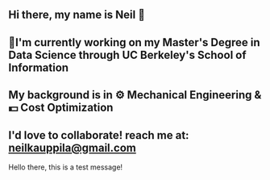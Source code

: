 ## Hi there, my name is Neil 👋
## 📖I'm currently working on my Master's Degree in Data Science through UC Berkeley's School of Information
##  My background is in ⚙ Mechanical Engineering & 💵 Cost Optimization 

## I'd love to collaborate!  reach me at: neilkauppila@gmail.com
<!--
**NKauppila/NKauppila** is a ✨ _special_ ✨ repository because its `README.md` (this file) appears on your GitHub profile.

Here are some ideas to get you started:

- 🔭 I’m currently working on my Master's Degree in Data Science through the UC Berkeley School of Information!
- 🌱 I’m currently learning ...
- 👯 I’m looking to collaborate on ...
- 🤔 I’m looking for help with ...
- 💬 Ask me about ...
- 📫 How to reach me: ...
- 😄 Pronouns: ...
- ⚡ Fun fact: ...
-->
Hello there, this is a test message!

